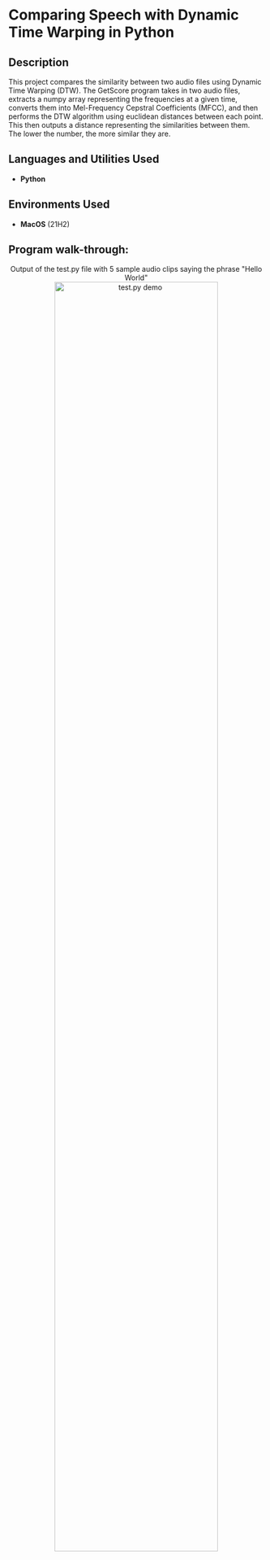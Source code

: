<h1>Comparing Speech with Dynamic Time Warping in Python</h1>

<h2>Description</h2>
This project compares the similarity between two audio files using Dynamic Time Warping (DTW). The GetScore program takes in two audio files, extracts a numpy array representing the frequencies at a given time, converts them into Mel-Frequency Cepstral Coefficients (MFCC), and then performs the DTW algorithm using euclidean distances between each point. This then outputs a distance representing the similarities between them. The lower the number, the more similar they are.
<br />


<h2>Languages and Utilities Used</h2>

- <b>Python</b> 

<h2>Environments Used </h2>

- <b>MacOS</b> (21H2)

<h2>Program walk-through:</h2>

<p align="center">
Output of the test.py file with 5 sample audio clips saying the phrase "Hello World"<br/>
<img src="https://imgur.com/LCLJokY.png" height="80%" width="80%" alt="test.py demo"/>
<br />
</p>

<!--
 ```diff
- text in red
+ text in green
! text in orange
# text in gray
@@ text in purple (and bold)@@
```
--!>
